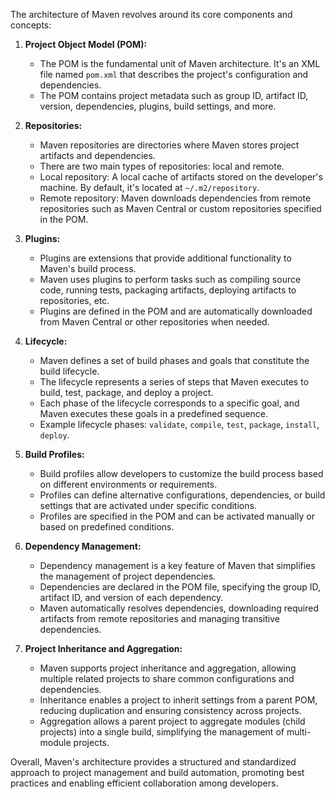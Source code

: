 The architecture of Maven revolves around its core components and concepts:

1. **Project Object Model (POM):** 
   - The POM is the fundamental unit of Maven architecture. It's an XML file named `pom.xml` that describes the project's configuration and dependencies.
   - The POM contains project metadata such as group ID, artifact ID, version, dependencies, plugins, build settings, and more.

2. **Repositories:**
   - Maven repositories are directories where Maven stores project artifacts and dependencies.
   - There are two main types of repositories: local and remote.
   - Local repository: A local cache of artifacts stored on the developer's machine. By default, it's located at `~/.m2/repository`.
   - Remote repository: Maven downloads dependencies from remote repositories such as Maven Central or custom repositories specified in the POM.

3. **Plugins:**
   - Plugins are extensions that provide additional functionality to Maven's build process.
   - Maven uses plugins to perform tasks such as compiling source code, running tests, packaging artifacts, deploying artifacts to repositories, etc.
   - Plugins are defined in the POM and are automatically downloaded from Maven Central or other repositories when needed.

4. **Lifecycle:**
   - Maven defines a set of build phases and goals that constitute the build lifecycle.
   - The lifecycle represents a series of steps that Maven executes to build, test, package, and deploy a project.
   - Each phase of the lifecycle corresponds to a specific goal, and Maven executes these goals in a predefined sequence.
   - Example lifecycle phases: `validate`, `compile`, `test`, `package`, `install`, `deploy`.

5. **Build Profiles:**
   - Build profiles allow developers to customize the build process based on different environments or requirements.
   - Profiles can define alternative configurations, dependencies, or build settings that are activated under specific conditions.
   - Profiles are specified in the POM and can be activated manually or based on predefined conditions.

6. **Dependency Management:**
   - Dependency management is a key feature of Maven that simplifies the management of project dependencies.
   - Dependencies are declared in the POM file, specifying the group ID, artifact ID, and version of each dependency.
   - Maven automatically resolves dependencies, downloading required artifacts from remote repositories and managing transitive dependencies.

7. **Project Inheritance and Aggregation:**
   - Maven supports project inheritance and aggregation, allowing multiple related projects to share common configurations and dependencies.
   - Inheritance enables a project to inherit settings from a parent POM, reducing duplication and ensuring consistency across projects.
   - Aggregation allows a parent project to aggregate modules (child projects) into a single build, simplifying the management of multi-module projects.

Overall, Maven's architecture provides a structured and standardized approach to project management and build automation, promoting best practices and enabling efficient collaboration among developers.
